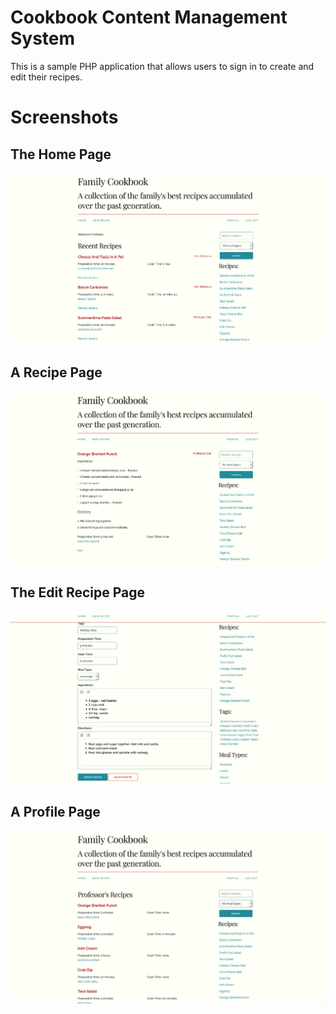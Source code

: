 # Cookbook Content Management System
This is a sample PHP application that allows users to sign in to create and edit their recipes.

# Screenshots
## The Home Page
![Home Page](homepage.png)
## A Recipe Page
![Recipe](recipe.png)
## The Edit Recipe Page
![Edit Recipe](edit.png)
## A Profile Page
![Profile Page](profile.png)
